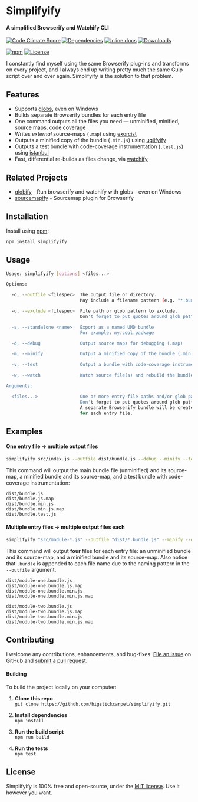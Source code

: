 Simplifyify
============================
#### A simplified Browserify and Watchify CLI

[![Code Climate Score](https://img.shields.io/codeclimate/github/BigstickCarpet/simplifyify.svg)](https://codeclimate.com/github/BigstickCarpet/simplifyify)
[![Dependencies](https://img.shields.io/david/BigstickCarpet/simplifyify.svg)](https://david-dm.org/BigstickCarpet/simplifyify)
[![Inline docs](http://inch-ci.org/github/BigstickCarpet/simplifyify.svg?branch=master&style=shields)](http://inch-ci.org/github/BigstickCarpet/simplifyify)
[![Downloads](https://img.shields.io/npm/dm/simplifyify.svg)](https://www.npmjs.com/package/simplifyify)

[![npm](http://img.shields.io/npm/v/simplifyify.svg)](https://www.npmjs.com/package/simplifyify)
[![License](https://img.shields.io/npm/l/simplifyify.svg)](LICENSE)

I constantly find myself using the same Browserify plug-ins and transforms on every project, and I always end up writing pretty much the same Gulp script over and over again.  Simplifyify is the solution to that problem.

Features
--------------------------
* Supports [globs](https://github.com/isaacs/node-glob#glob-primer), even on Windows
* Builds separate Browserify bundles for each entry file
* One command outputs all the files you need &mdash; unminified, minified, source maps, code coverage
* Writes _external_ source-maps (`.map`) using [exorcist](https://www.npmjs.com/package/exorcist)
* Outputs a minified copy of the bundle (`.min.js`) using [uglifyify](https://www.npmjs.com/package/uglifyify)
* Outputs a test bundle with code-coverage instrumentation (`.test.js`) using [istanbul](https://www.npmjs.com/package/istanbul)
* Fast, differential re-builds as files change, via [watchify](https://www.npmjs.com/package/watchify)


Related Projects
--------------------------
* [globify](https://www.npmjs.com/package/globify) - Run browserify and watchify with globs - even on Windows
* [sourcemapify](https://www.npmjs.com/package/sourcemapify) - Sourcemap plugin for Browserify


Installation
--------------------------
Install using [npm](https://docs.npmjs.com/getting-started/what-is-npm):

```bash
npm install simplifyify
```


Usage
--------------------------
```bash
Usage: simplifyify [options] <files...>

Options:

  -o, --outfile <filespec>  The output file or directory.
                            May include a filename pattern (e.g. "*.bundle.js")

  -u, --exclude <filespec>  File path or glob pattern to exclude.
                            Don't forget to put quotes around glob patterns

  -s, --standalone <name>   Export as a named UMD bundle
                            For example: my.cool.package

  -d, --debug               Output source maps for debugging (.map)

  -m, --minify              Output a minified copy of the bundle (.min.js)

  -v, --test                Output a bundle with code-coverage instrumentation for testing (.test.js)

  -w, --watch               Watch source file(s) and rebuild the bundle(s) automatically

Arguments:

  <files...>                One or more entry-file paths and/or glob patterns.
                            Don't forget to put quotes around glob patterns.
                            A separate Browserify bundle will be created
                            for each entry file.
```


Examples
--------------------------
#### One entry file -> multiple output files

```bash
simplifyify src/index.js --outfile dist/bundle.js --debug --minify --test
```

This command will output the main bundle file (unminified) and its source-map, a minified bundle and its source-map, and a test bundle with code-coverage instrumentation:

```
dist/bundle.js
dist/bundle.js.map
dist/bundle.min.js
dist/bundle.min.js.map
dist/bundle.test.js
```

#### Multiple entry files -> multiple output files each

```bash
simplifyify "src/module-*.js" --outfile "dist/*.bundle.js" --minify --debug
```

This command will output **four** files for each entry file: an unminified bundle and its source-map, and a minified bundle and its source-map.  Also notice that `.bundle` is appended to each file name due to the naming pattern in the `--outfile` argument.

```
dist/module-one.bundle.js
dist/module-one.bundle.js.map
dist/module-one.bundle.min.js
dist/module-one.bundle.min.js.map

dist/module-two.bundle.js
dist/module-two.bundle.js.map
dist/module-two.bundle.min.js
dist/module-two.bundle.min.js.map
```


Contributing
--------------------------
I welcome any contributions, enhancements, and bug-fixes.  [File an issue](https://github.com/BigstickCarpet/simplifyify/issues) on GitHub and [submit a pull request](https://github.com/BigstickCarpet/simplifyify/pulls).

#### Building
To build the project locally on your computer:

1. __Clone this repo__<br>
`git clone https://github.com/bigstickcarpet/simplifyify.git`

2. __Install dependencies__<br>
`npm install`

3. __Run the build script__<br>
`npm run build`

4. __Run the tests__<br>
`npm test`



License
--------------------------
Simplifyify is 100% free and open-source, under the [MIT license](LICENSE). Use it however you want.

